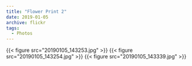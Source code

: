 ```yaml
---
title: "Flower Print 2"
date: 2019-01-05
archive: flickr
tags: 
  - Photos
---
```


{{< figure src="20190105_143253.jpg" >}}
{{< figure src="20190105_143254.jpg" >}}
{{< figure src="20190105_143339.jpg" >}}